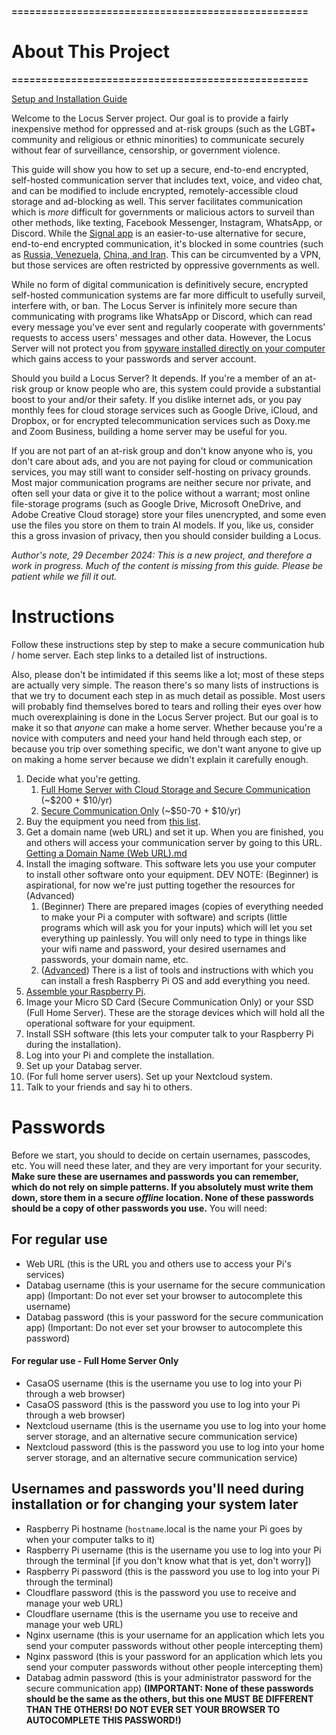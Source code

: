 **==================================================**
# __About This Project__
**==================================================**

[Setup and Installation Guide](../../wiki/Setup-and-Installation)

Welcome to the Locus Server project. Our goal is to provide a fairly inexpensive method for oppressed and at-risk groups (such as the LGBT+ community and religious or ethnic minorities) to communicate securely without fear of surveillance, censorship, or government violence.

This guide will show you how to set up a secure, end-to-end encrypted, self-hosted communication server that includes text, voice, and video chat, and can be modified to include encrypted, remotely-accessible cloud storage and ad-blocking as well. This server facilitates communication which is *more* difficult for governments or malicious actors to surveil than other methods, like texting, Facebook Messenger, Instagram, WhatsApp, or Discord. While the [Signal app](https://signal.org/#signal) is an easier-to-use alternative for secure, end-to-end encrypted communication, it's blocked in some countries (such as [Russia, Venezuela,](https://www.theverge.com/2024/8/9/24217008/signal-blocked-venezuela-russia) [China, and Iran](https://www.techradar.com/news/china-blocks-signal-heres-what-you-need-to-know). This can be circumvented by a VPN, but those services are often restricted by oppressive governments as well.

While no form of digital communication is definitively secure, encrypted self-hosted communication systems are far more difficult to usefully surveil, interfere with, or ban. The Locus Server is infinitely more secure than communicating with programs like WhatsApp or Discord, which can read every message you've ever sent and regularly cooperate with governments' requests to access users' messages and other data. However, the Locus Server will not protect you from [spyware installed directly on your computer](https://www.nbcnews.com/id/wbna334169) which gains access to your passwords and server account.

Should you build a Locus Server? It depends. If you're a member of an at-risk group or know people who are, this system could provide a substantial boost to your and/or their safety. If you dislike internet ads, or you pay monthly fees for cloud storage services such as Google Drive, iCloud, and Dropbox, or for encrypted telecommunication services such as Doxy.me and Zoom Business, building a home server may be useful for you. 

If you are not part of an at-risk group and don't know anyone who is, you don't care about ads, and you are not paying for cloud or communication services, you may still want to consider self-hosting on privacy grounds. Most major communication programs are neither secure nor private, and often sell your data or give it to the police without a warrant; most online file-storage programs (such as Google Drive, Microsoft OneDrive, and Adobe Creative Cloud storage) store your files unencrypted, and some even use the files you store on them to train AI models. If you, like us, consider this a gross invasion of privacy, then you should consider building a Locus.

*Author's note, 29 December 2024: This is a new project, and therefore a work in progress. Much of the content is missing from this guide. Please be patient while we fill it out.*

# __Instructions__

Follow these instructions step by step to make a secure communication hub / home server. Each step links to a detailed list of instructions. 

Also, please don't be intimidated if this seems like a lot; most of these steps are actually very simple. The reason there's so many lists of instructions is that we try to document each step in as much detail as possible. Most users will probably find themselves bored to tears and rolling their eyes over how much overexplaining is done in the Locus Server project. But our goal is to make it so that _anyone_ can make a home server. Whether because you're a novice with computers and need your hand held through each step, or because you trip over something specific, we don't want anyone to give up on making a home server because we didn't explain it carefully enough.

 1. Decide what you're getting.
    1. [Full Home Server with Cloud Storage and Secure Communication](Equipment_List/Description_Full_Home_Server.md) (~$200 + $10/yr)
    2. [Secure Communication Only](Equipment_List/Description_Secure_Communication_Only.md) (~$50-70 + $10/yr)
 2. Buy the equipment you need from [this list](Equipment_List/README.md).
 3. Get a domain name (web URL) and set it up. When you are finished, you and others will access your communication server by going to this URL. [Getting a Domain Name (Web URL).md](Instructions/Getting_a_Domain_Name_(Web_URL).md)
 4. Install the imaging software. This software lets you use your computer to install other software onto your equipment.
    DEV NOTE: (Beginner) is aspirational, for now we're just putting together the resources for (Advanced)
    1. (Beginner) There are prepared images (copies of everything needed to make your Pi a computer with software) and scripts (little programs which will ask you for your inputs) which will let you set everything up painlessly. You will only need to type in things like your wifi name and password, your desired usernames and passwords, your domain name, etc.
    2. ([Advanced](Software_Repository/Raspberry_Pi_Imager.md)) There is a list of tools and instructions with which you can install a fresh Raspberry Pi OS and add everything you need.
5. [Assemble your Raspberry Pi](Instructions/Raspberry_Pi_Assembly.md).
6. Image your Micro SD Card (Secure Communication Only) or your SSD (Full Home Server). These are the storage devices which will hold all the operational software for your equipment.
7. Install SSH software (this lets your computer talk to your Raspberry Pi during the installation).
8. Log into your Pi and complete the installation.
9. Set up your Databag server. 
10. (For full home server users). Set up your Nextcloud system.
11. Talk to your friends and say hi to others.

# __Passwords__

Before we start, you should to decide on certain usernames, passcodes, etc. You will need these later, and they are very important for your security. **Make sure these are usernames and passwords you can remember, which do not rely on simple patterns. If you absolutely must write them down, store them in a secure *offline* location. None of these passwords should be a copy of other passwords you use.** You will need:

## __For regular use__
- Web URL (this is the URL you and others use to access your Pi's services)
- Databag username (this is your username for the secure communication app) (Important: Do not ever set your browser to autocomplete this username)
- Databag password (this is your password for the secure communication app) (Important: Do not ever set your browser to autocomplete this password)
#### __For regular use - Full Home Server Only__
- CasaOS username (this is the username you use to log into your Pi through a web browser)
- CasaOS password (this is the password you use to log into your Pi through a web browser)
- Nextcloud username (this is the username you use to log into your home server storage, and an alternative secure communication service)
- Nextcloud password (this is the password you use to log into your home server storage, and an alternative secure communication service)
## __Usernames and passwords you'll need during installation or for changing your system later__
- Raspberry Pi hostname (`hostname`.local is the name your Pi goes by when your computer talks to it) 
- Raspberry Pi username (this is the username you use to log into your Pi through the terminal [if you don't know what that is yet, don't worry])
- Raspberry Pi password (this is the password you use to log into your Pi through the terminal)
- Cloudflare password (this is the password you use to receive and manage your web URL)
- Cloudflare username (this is the username you use to receive and manage your web URL)
- Nginx username (this is your username for an application which lets you send your computer passwords without other people intercepting them) 
- Nginx password (this is your password for an application which lets you send your computer passwords without other people intercepting them)
- Databag admin password (this is your administrator password for the secure communication app) **(IMPORTANT: None of these passwords should be the same as the others, but this one MUST BE DIFFERENT THAN THE OTHERS! DO NOT EVER SET YOUR BROWSER TO AUTOCOMPLETE THIS PASSWORD!)**

